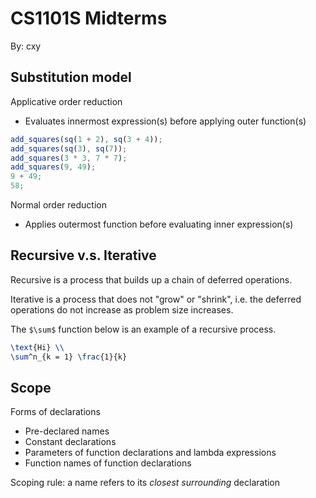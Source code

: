 # CS1101S Midterms

By: cxy

## Substitution model

Applicative order reduction

- Evaluates innermost expression(s) before applying outer function(s)

```javascript
add_squares(sq(1 + 2), sq(3 + 4));
add_squares(sq(3), sq(7));
add_squares(3 * 3, 7 * 7);
add_squares(9, 49);
9 + 49;
58;
```

Normal order reduction

- Applies outermost function before evaluating inner expression(s)

## Recursive v.s. Iterative

Recursive is a process that builds up a chain of deferred operations.

Iterative is a process that does not "grow" or "shrink", i.e. the deferred operations do not increase as problem size increases. 

The `$\sum$` function below is an example of a recursive process.

```latex
\text{Hi} \\
\sum^n_{k = 1} \frac{1}{k}
```

## Scope

Forms of declarations

- Pre-declared names
- Constant declarations
- Parameters of function declarations and lambda expressions
- Function names of function declarations

Scoping rule: a name refers to its _closest surrounding_ declaration
